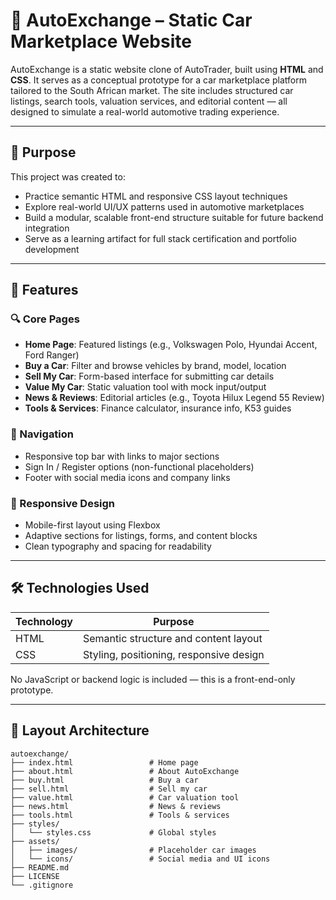 # 🚗 AutoExchange – Static Car Marketplace Website

AutoExchange is a static website clone of AutoTrader, built using **HTML** and **CSS**. It serves as a conceptual prototype for a car marketplace platform tailored to the South African market. The site includes structured car listings, search tools, valuation services, and editorial content — all designed to simulate a real-world automotive trading experience.

---

## 🎯 Purpose

This project was created to:

- Practice semantic HTML and responsive CSS layout techniques  
- Explore real-world UI/UX patterns used in automotive marketplaces  
- Build a modular, scalable front-end structure suitable for future backend integration  
- Serve as a learning artifact for full stack certification and portfolio development

---

## 🧩 Features

### 🔍 Core Pages
- **Home Page**: Featured listings (e.g., Volkswagen Polo, Hyundai Accent, Ford Ranger)  
- **Buy a Car**: Filter and browse vehicles by brand, model, location  
- **Sell My Car**: Form-based interface for submitting car details  
- **Value My Car**: Static valuation tool with mock input/output  
- **News & Reviews**: Editorial articles (e.g., Toyota Hilux Legend 55 Review)  
- **Tools & Services**: Finance calculator, insurance info, K53 guides

### 🧭 Navigation
- Responsive top bar with links to major sections  
- Sign In / Register options (non-functional placeholders)  
- Footer with social media icons and company links

### 📱 Responsive Design
- Mobile-first layout using Flexbox  
- Adaptive sections for listings, forms, and content blocks  
- Clean typography and spacing for readability

---

## 🛠️ Technologies Used

| Technology | Purpose |
|------------|---------|
| HTML       | Semantic structure and content layout |
| CSS        | Styling, positioning, responsive design |

No JavaScript or backend logic is included — this is a front-end-only prototype.

---

## 🧱 Layout Architecture

```plaintext
autoexchange/
├── index.html                 # Home page
├── about.html                 # About AutoExchange
├── buy.html                   # Buy a car
├── sell.html                  # Sell my car
├── value.html                 # Car valuation tool
├── news.html                  # News & reviews
├── tools.html                 # Tools & services
├── styles/
│   └── styles.css             # Global styles
├── assets/
│   ├── images/                # Placeholder car images
│   └── icons/                 # Social media and UI icons
├── README.md
├── LICENSE
└── .gitignore
